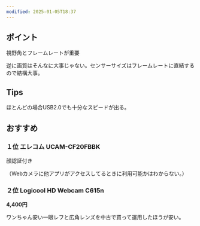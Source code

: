```yaml
---
modified: 2025-01-05T18:37
---
```

  

## ポイント

視野角とフレームレートが重要

逆に画質はそんなに大事じゃない。センサーサイズはフレームレートに直結するので結構大事。

## Tips

ほとんどの場合USB2.0でも十分なスピードが出る。

  

  

## おすすめ

  

### １位 エレコム **UCAM-CF20FBBK**

  

顔認証付き

（Webカメラに他アプリがアクセスしてるときに利用可能かはわからない。）

  

### ２位 Logicool **HD Webcam C615n**

**4,400円**

  

  

  

  

  

  

ワンちゃん安い一眼レフと広角レンズを中古で買って運用したほうが安い。